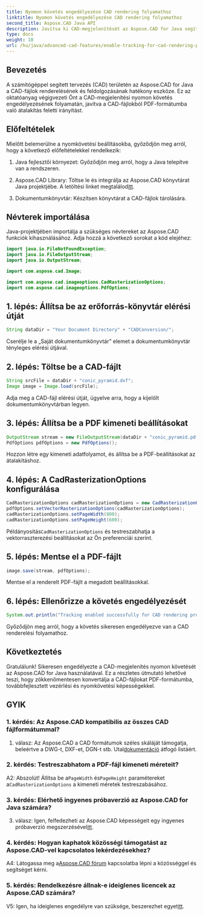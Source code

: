 ```yaml
---
title: Nyomon követés engedélyezése CAD rendering folyamathoz
linktitle: Nyomon követés engedélyezése CAD rendering folyamathoz
second_title: Aspose.CAD Java API
description: Javítsa ki CAD-megjelenítését az Aspose.CAD for Java segítségével. Kövesse lépésenkénti útmutatónkat a nyomon követés engedélyezéséhez és a PDF-konverziós élmény fokozásához.
type: docs
weight: 10
url: /hu/java/advanced-cad-features/enable-tracking-for-cad-rendering-process/
---
```

## Bevezetés

A számítógéppel segített tervezés (CAD) területén az Aspose.CAD for Java a CAD-fájlok renderelésének és feldolgozásának hatékony eszköze. Ez az oktatóanyag végigvezeti Önt a CAD-megjelenítési nyomon követés engedélyezésének folyamatán, javítva a CAD-fájlokból PDF-formátumba való átalakítás feletti irányítást.

## Előfeltételek

Mielőtt belemerülne a nyomkövetési beállításokba, győződjön meg arról, hogy a következő előfeltételekkel rendelkezik:

1. Java fejlesztői környezet: Győződjön meg arról, hogy a Java telepítve van a rendszeren.

2.  Aspose.CAD Library: Töltse le és integrálja az Aspose.CAD könyvtárat Java projektjébe. A letöltési linket megtalálod[itt](https://releases.aspose.com/cad/java/).

3. Dokumentumkönyvtár: Készítsen könyvtárat a CAD-fájlok tárolására.

## Névterek importálása

Java-projektjében importálja a szükséges névtereket az Aspose.CAD funkciók kihasználásához. Adja hozzá a következő sorokat a kód elejéhez:

```java
import java.io.FileNotFoundException;
import java.io.FileOutputStream;
import java.io.OutputStream;

import com.aspose.cad.Image;

import com.aspose.cad.imageoptions.CadRasterizationOptions;
import com.aspose.cad.imageoptions.PdfOptions;
```

## 1. lépés: Állítsa be az erőforrás-könyvtár elérési útját

```java
String dataDir = "Your Document Directory" + "CADConversion/";
```

Cserélje le a „Saját dokumentumkönyvtár” elemet a dokumentumkönyvtár tényleges elérési útjával.

## 2. lépés: Töltse be a CAD-fájlt

```java
String srcFile = dataDir + "conic_pyramid.dxf";
Image image = Image.load(srcFile);
```

Adja meg a CAD-fájl elérési útját, ügyelve arra, hogy a kijelölt dokumentumkönyvtárban legyen.

## 3. lépés: Állítsa be a PDF kimeneti beállításokat

```java
OutputStream stream = new FileOutputStream(dataDir + "conic_pyramid.pdf");
PdfOptions pdfOptions = new PdfOptions();
```

Hozzon létre egy kimeneti adatfolyamot, és állítsa be a PDF-beállításokat az átalakításhoz.

## 4. lépés: A CadRasterizationOptions konfigurálása

```java
CadRasterizationOptions cadRasterizationOptions = new CadRasterizationOptions();
pdfOptions.setVectorRasterizationOptions(cadRasterizationOptions);
cadRasterizationOptions.setPageWidth(800);
cadRasterizationOptions.setPageHeight(600);
```

 Példányosítás`CadRasterizationOptions` és testreszabhatja a vektorraszterezési beállításokat az Ön preferenciái szerint.

## 5. lépés: Mentse el a PDF-fájlt

```java
image.save(stream, pdfOptions);
```

Mentse el a renderelt PDF-fájlt a megadott beállításokkal.

## 6. lépés: Ellenőrizze a követés engedélyezését

```java
System.out.println("Tracking enabled successfully for CAD rendering process.");
```

Győződjön meg arról, hogy a követés sikeresen engedélyezve van a CAD renderelési folyamathoz.

## Következtetés

Gratulálunk! Sikeresen engedélyezte a CAD-megjelenítés nyomon követését az Aspose.CAD for Java használatával. Ez a részletes útmutató lehetővé teszi, hogy zökkenőmentesen konvertálja a CAD-fájlokat PDF-formátumba, továbbfejlesztett vezérlési és nyomkövetési képességekkel.

## GYIK

### 1. kérdés: Az Aspose.CAD kompatibilis az összes CAD fájlformátummal?

1. válasz: Az Aspose.CAD a CAD formátumok széles skáláját támogatja, beleértve a DWG-t, DXF-et, DGN-t stb. Utal[dokumentáció](https://reference.aspose.com/cad/java/) átfogó listáért.

### 2. kérdés: Testreszabhatom a PDF-fájl kimeneti méreteit?

 A2: Abszolút! Állítsa be a`PageWidth` és`PageHeight` paramétereket a`CadRasterizationOptions` a kimeneti méretek testreszabásához.

### 3. kérdés: Elérhető ingyenes próbaverzió az Aspose.CAD for Java számára?

 3. válasz: Igen, felfedezheti az Aspose.CAD képességeit egy ingyenes próbaverzió megszerzésével[itt](https://releases.aspose.com/).

### 4. kérdés: Hogyan kaphatok közösségi támogatást az Aspose.CAD-vel kapcsolatos lekérdezésekhez?

 A4: Látogassa meg a[Aspose.CAD fórum](https://forum.aspose.com/c/cad/19) kapcsolatba lépni a közösséggel és segítséget kérni.

### 5. kérdés: Rendelkezésre állnak-e ideiglenes licencek az Aspose.CAD számára?

 V5: Igen, ha ideiglenes engedélyre van szüksége, beszerezhet egyet[itt](https://purchase.aspose.com/temporary-license/).